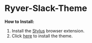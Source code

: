# Ryver-Slack-Theme
**How to Install:**
1. Install the [Stylus](https://chrome.google.com/webstore/detail/stylus/clngdbkpkpeebahjckkjfobafhncgmne) browser extension.
2. Click [here](https://github.com/Booperdooper255/Ryver-Slack-Theme/raw/main/main.user.css) to install the theme.
